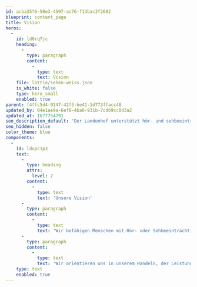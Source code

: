 ```yaml
---
id: acba35f6-50e3-4597-ac76-f13bac3f2602
blueprint: content_page
title: Vision
heros:
  -
    id: ld0rq7jc
    heading:
      -
        type: paragraph
        content:
          -
            type: text
            text: Vision
    file: lottie/sehen-weiss.json
    is_white: false
    type: hero_small
    enabled: true
parent: f4ffc5d4-9147-42f3-be41-1d773ffacc48
updated_by: 04e1ae9a-6ef8-4ba0-931b-7cd69cc0d3a2
updated_at: 1677754791
seo_description_default: 'Der Landenhof unterstützt hör- und sehbeeinträchtigte Kinder & Jugendliche in ihrem selbstbestimmten Leben durch Förderung ihrer Fähigkeiten & Entwicklung'
seo_hidden: false
color_theme: blue
components:
  -
    id: ldupc1p3
    text:
      -
        type: heading
        attrs:
          level: 2
        content:
          -
            type: text
            text: 'Unsere Vision'
      -
        type: paragraph
        content:
          -
            type: text
            text: 'Wir befähigen Menschen mit Hör- oder Sehbeeinträchtigungen mit unseren Förderungs-, Beschulungs-, Begleitungs- und Beratungsangeboten individuell, ressourcenstärkend und bedürfnisorientiert zu einem selbstbestimmten Leben in unserer Gesellschaft.'
      -
        type: paragraph
        content:
          -
            type: text
            text: 'Wir orientieren uns in unserem Handeln, der Leistungserbringung und der Angebotsgestaltung an der UN-Behindertenrechtskonvention und fördern Selbstbestimmung und Teilhabe der geförderten, beschulten, betreuten und beratenen Menschen mit Hör- oder Sehbeeinträchtigungen.'
    type: text
    enabled: true
---
```

